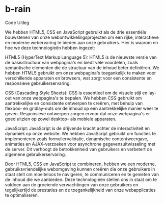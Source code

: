 # b-rain

Code Uitleg

We hebben HTML5, CSS en JavaScript gebruikt als de drie essentiële bouwstenen van onze webontwikkelingsprojecten om een rijke, interactieve en moderne webervaring te bieden aan onze gebruikers. Hier is waarom en hoe we deze technologieën hebben ingezet:

HTML5 (HyperText Markup Language 5):
HTML5 is de nieuwste versie van de basisstructuur van webpagina's en biedt vele voordelen, zoals semantische elementen die de structuur van de inhoud beter definiëren. We hebben HTML5 gebruikt om onze webpagina's toegankelijk te maken voor verschillende apparaten en browsers, wat zorgt voor een consistente en responsieve gebruikerservaring.

CSS (Cascading Style Sheets):
CSS is essentieel om de visuele stijl en lay-out van onze webpagina's te bepalen. We hebben CSS gebruikt om aantrekkelijke en consistente ontwerpen te creëren, met behulp van flexbox- en gridlay-outs om de inhoud op een aantrekkelijke manier weer te geven. Responsieve ontwerpen zorgen ervoor dat onze webpagina's er goed uitzien op zowel desktop- als mobiele apparaten.

JavaScript:
JavaScript is de drijvende kracht achter de interactiviteit en dynamiek op onze website. We hebben JavaScript gebruikt om functies te implementeren zoals formuliervalidatie, dynamische contentweergave, animaties en AJAX-verzoeken voor asynchrone gegevensuitwisseling met de server. Dit verhoogt de betrokkenheid van gebruikers en verbetert de algemene gebruikerservaring.

Door HTML5, CSS en JavaScript te combineren, hebben we een moderne, gebruiksvriendelijke webomgeving kunnen creëren die onze gebruikers in staat stelt om moeiteloos te navigeren, te communiceren en te genieten van de inhoud die we aanbieden. Deze technologieën stellen ons in staat om te voldoen aan de groeiende verwachtingen van onze gebruikers en tegelijkertijd de prestaties en de toegankelijkheid van onze webapplicaties te optimaliseren.

